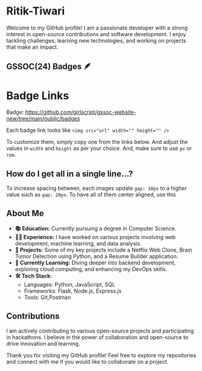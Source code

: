 # Ritik-Tiwari

Welcome to my GitHub profile! I am a passionate developer with a strong interest in open-source contributions and software development. I enjoy tackling challenges, learning new technologies, and working on projects that make an impact.

## GSSOC(24) Badges 🪶

# Badge Links

Badge: https://github.com/girlscript/gssoc-website-new/tree/main/public/badges

Each badge link looks like `<img src="url" width="" height="" />`

To customize them, simply copy one from the links below. And adjust the values in `width` and `height` as per your choice. And, make sure to use `px` or `rem`.

## How do I get all in a single line...?
To increase spacing between, each images update `gap: 10px` to a higher value such as `gap: 20px`.
To have all of them center aligned, use this

## About Me

- **📚 Education:** Currently pursuing a degree in Computer Science.
- **👨‍💻 Experience:** I have worked on various projects involving web development, machine learning, and data analysis.
- **🚀 Projects:** Some of my key projects include a Netflix Web Clone, Brain Tumor Detection using Python, and a Resume Builder application.
- **🌱 Currently Learning:** Diving deeper into backend development, exploring cloud computing, and enhancing my DevOps skills.
- **🛠️ Tech Stack:** 
  - Languages: Python, JavaScript, SQL
  - Frameworks: Flask, Node.js, Express.js
  - Tools: Git,Postman

## Contributions

I am actively contributing to various open-source projects and participating in hackathons. I believe in the power of collaboration and open-source to drive innovation and learning.
  
Thank you for visiting my GitHub profile! Feel free to explore my repositories and connect with me if you would like to collaborate on a project.
